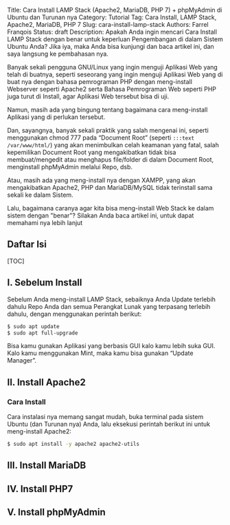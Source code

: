 Title: Cara Install LAMP Stack (Apache2, MariaDB, PHP 7) + phpMyAdmin di Ubuntu dan Turunan nya
Category: Tutorial
Tag: Cara Install, LAMP Stack, Apache2, MariaDB, PHP 7
Slug: cara-install-lamp-stack
Authors: Farrel Franqois
Status: draft
Description: Apakah Anda ingin mencari Cara Install LAMP Stack dengan benar untuk keperluan Pengembangan di dalam Sistem Ubuntu Anda? Jika iya, maka Anda bisa kunjungi dan baca artikel ini, dan saya langsung ke pembahasan nya.

<!-- PELICAN_BEGIN_SUMMARY -->

Banyak sekali pengguna GNU/Linux yang ingin menguji Aplikasi Web yang telah di buatnya, seperti seseorang yang ingin menguji Aplikasi Web yang di buat nya dengan bahasa pemrograman PHP dengan meng-install Webserver seperti Apache2 serta Bahasa Pemrograman Web seperti PHP juga turut di Install, agar Aplikasi Web tersebut bisa di uji.

Namun, masih ada yang bingung tentang bagaimana cara meng-install Aplikasi yang di perlukan tersebut. 

Dan, sayangnya, banyak sekali praktik yang salah mengenai ini, seperti menggunakan chmod 777 pada “Document Root” (seperti `:::text /var/www/html/`) yang akan menimbulkan celah keamanan yang fatal, salah kepemilikan Document Root yang mengakibatkan tidak bisa membuat/mengedit atau menghapus file/folder di dalam Document Root, menginstall phpMyAdmin melalui Repo, dsb.

Atau, masih ada yang meng-install nya dengan XAMPP, yang akan mengakibatkan Apache2, PHP dan MariaDB/MySQL tidak terinstall sama sekali ke dalam Sistem.

Lalu, bagaimana caranya agar kita bisa meng-install Web Stack ke dalam sistem dengan "benar"? Silakan Anda baca artikel ini, untuk dapat memahami nya lebih lanjut 

<!-- PELICAN_END_SUMMARY -->

## Daftar Isi

[TOC]

## I. Sebelum Install
Sebelum Anda meng-install LAMP Stack, sebaiknya Anda Update terlebih dahulu Repo Anda dan semua Perangkat Lunak yang terpasang terlebih dahulu, dengan menggunakan perintah berikut:

```bash
$ sudo apt update
$ sudo apt full-upgrade
```

Bisa kamu gunakan Aplikasi yang berbasis GUI kalo kamu lebih suka GUI. Kalo kamu menggunakan Mint, maka kamu bisa gunakan “Update Manager”.

## II. Install Apache2
### Cara Install
Cara instalasi nya memang sangat mudah, buka terminal pada sistem Ubuntu (dan Turunan nya) Anda, lalu eksekusi perintah berikut ini untuk meng-install Apache2:

```bash
$ sudo apt install -y apache2 apache2-utils
```

## III. Install MariaDB
## IV. Install PHP7
## V. Install phpMyAdmin
